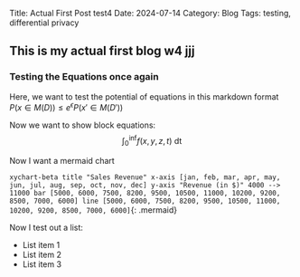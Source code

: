 Title: Actual First Post test4
Date: 2024-07-14
Category: Blog
Tags: testing, differential privacy

## This is my actual first blog w4 jjj

### Testing the Equations once again

Here, we want to test the potential of equations in this markdown format $P(x\in M(D)) \leq e^{\epsilon}P(x'\in M(D'))$

Now we want to show block equations:
$$
\int_0^\inf f(x,y,z,t)\text{ dt}
$$

Now I want a mermaid chart

``
xychart-beta
    title "Sales Revenue"
    x-axis [jan, feb, mar, apr, may, jun, jul, aug, sep, oct, nov, dec]
    y-axis "Revenue (in $)" 4000 --> 11000
    bar [5000, 6000, 7500, 8200, 9500, 10500, 11000, 10200, 9200, 8500, 7000, 6000]
    line [5000, 6000, 7500, 8200, 9500, 10500, 11000, 10200, 9200, 8500, 7000, 6000]
``{: .mermaid}

Now I test out a list:

- List item 1
- List item 2
- List item 3
